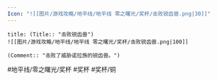 ```yaml
---
Icon: "![[图片/游戏攻略/地平线/地平线 零之曙光/奖杯/击败锐齿兽.png|30]]"
---
```

```ad-common-bronze-trophy
title: (Title:: "击败锐齿兽")
![[图片/游戏攻略/地平线/地平线 零之曙光/奖杯/击败锐齿兽.png|100]]

(Comment:: "击败了威胁诺拉族的锐齿兽。")
```

#地平线/零之曙光/奖杯 #奖杯 #奖杯/铜
